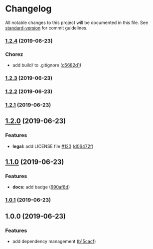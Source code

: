 # Changelog

All notable changes to this project will be documented in this file. See [standard-version](https://github.com/conventional-changelog/standard-version) for commit guidelines.

### [1.2.4](https://github.com/linkorb-test/lorum-ipsum/compare/v1.2.3...v1.2.4) (2019-06-23)


### Chorez

* add build/ to .gitignore ([d5682d1](https://github.com/linkorb-test/lorum-ipsum/commit/d5682d1))



### [1.2.3](https://github.com/linkorb-test/lorum-ipsum/compare/v1.2.2...v1.2.3) (2019-06-23)



### [1.2.2](https://github.com/linkorb-test/lorum-ipsum/compare/v1.2.1...v1.2.2) (2019-06-23)



### [1.2.1](https://github.com/linkorb-test/lorum-ipsum/compare/v1.2.0...v1.2.1) (2019-06-23)



## [1.2.0](https://github.com/linkorb-test/lorum-ipsum/compare/v1.1.0...v1.2.0) (2019-06-23)


### Features

* **legal:** add LICENSE file [#123](https://github.com/linkorb-test/lorum-ipsum/issues/123) ([d06472f](https://github.com/linkorb-test/lorum-ipsum/commit/d06472f))



## [1.1.0](https://github.com/linkorb-test/lorum-ipsum/compare/v1.0.1...v1.1.0) (2019-06-23)


### Features

* **docs:** add badge ([690af8d](https://github.com/linkorb-test/lorum-ipsum/commit/690af8d))



### [1.0.1](https://github.com/linkorb-test/lorum-ipsum/compare/v1.0.0...v1.0.1) (2019-06-23)



## 1.0.0 (2019-06-23)


### Features

* add dependency management ([b15cacf](https://github.com/linkorb-test/lorum-ipsum/commit/b15cacf))
